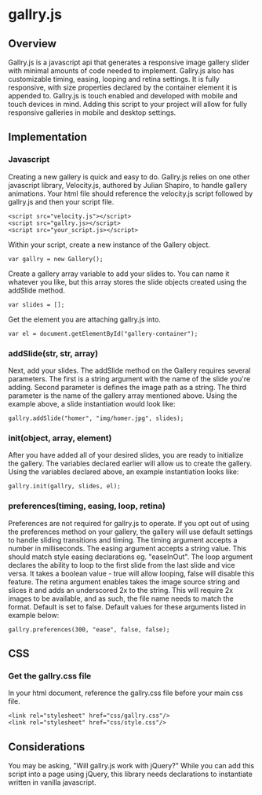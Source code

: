 # gallry.js
## Overview
Gallry.js is a javascript api that generates a responsive image gallery slider with minimal amounts of code needed to implement. Gallry.js also has customizable timing, easing, looping and retina settings. It is fully responsive, with size properties declared by the container element it is appended to. Gallry.js is touch enabled and developed with mobile and touch devices in mind. Adding this script to your project will allow for fully responsive galleries in mobile and desktop settings.

## Implementation

### Javascript
Creating a new gallery is quick and easy to do. Gallry.js relies on one other javascript library, Velocity.js, authored by Julian Shapiro, to handle gallery animations. Your html file should reference the velocity.js script followed by gallry.js and then your script file.
```
<script src="velocity.js"></script>
<script src="gallry.js></script>
<script src="your_script.js></script>
```
Within your script, create a new instance of the Gallery object.

```
var gallry = new Gallery();
```
Create a gallery array variable to add your slides to. You can name it whatever you like, but this array stores the slide objects created using the addSlide method.
```
var slides = [];
```
Get the element you are attaching gallry.js into.
```
var el = document.getElementById("gallery-container");
```
### addSlide(str, str, array)
Next, add your slides. The addSlide method on the Gallery requires several parameters. The first is a string argument with the name of the slide you're adding. Second parameter is defines the image path as a string. The third parameter is the name of the gallery array mentioned above. Using the example above, a slide instantiation would look like:
```
gallry.addSlide("homer", "img/homer.jpg", slides);
```
### init(object, array, element)
After you have added all of your desired slides, you are ready to initialize the gallery. The variables declared earlier will allow us to create the gallery. Using the variables declared above, an example instantiation looks like:
```
gallry.init(gallry, slides, el);
```
### preferences(timing, easing, loop, retina)
Preferences are not required for gallry.js to operate. If you opt out of using the preferences method on your gallery, the gallery will use default settings to handle sliding transitions and timing. The timing argument accepts a number in milliseconds. The easing argument accepts a string value. This should match style easing declarations eg. "easeInOut". The loop argument declares the ability to loop to the first slide from the last slide and vice versa. It takes a boolean value - true will allow looping, false will disable this feature. The retina argument enables takes the image source string and slices it and adds an underscored 2x to the string. This will require 2x images to be available, and as such, the file name needs to match the format. Default is set to false.
Default values for these arguments listed in example below:
```
gallry.preferences(300, "ease", false, false);
```

## CSS
### Get the gallry.css file
In your html document, reference the gallry.css file before your main css file.
```
<link rel="stylesheet" href="css/gallry.css"/>
<link rel="stylesheet" href="css/style.css"/>
```

## Considerations
You may be asking, "Will gallry.js work with jQuery?" While you can add this script into a page using jQuery, this library needs declarations to instantiate written in vanilla javascript.
